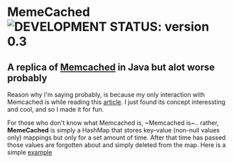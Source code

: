 # MemeCached &nbsp; ![DEVELOPMENT STATUS: version 0.3](https://badgen.net/badge/DEVELOPMENT%20STATUS/version%200.3/green)
## A replica of [Memcached](https://memcached.org/) in Java but alot worse probably

Reason why I'm saying probably, is because my only interaction with Memcached is while reading this [article](https://quuxplusone.github.io/blog/2022/01/06/memcached-interview/).
I just found its concept interessting and cool, and so I made it for fun.

For those who don't know what Memcached is, ~Memcached is~.. rather, **MemeCached** is simply a HashMap that stores key-value (non-null values only) mappings but only for a set amount of time. After that time has passed those values are forgotten about and simply deleted from the map. Here is a simple [example](UsageExample.java)
